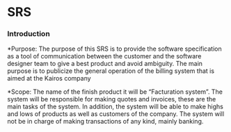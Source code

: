 # SRS 
### Introduction
*Purpose: The purpose of this SRS is to provide the software specification as a tool of communication between the customer and the software designer team to give a best product and avoid ambiguity.
The main purpose is to publicize the general operation of the billing system that is aimed at the Kairos company

*Scope: The name of the finish product it will be “Facturation system”. 
The system will be responsible for making quotes and invoices, these are the main tasks of the system.
In addition, the system will be able to make highs and lows of products as well as customers of the company.
The system will not be in charge of making transactions of any kind, mainly banking.


